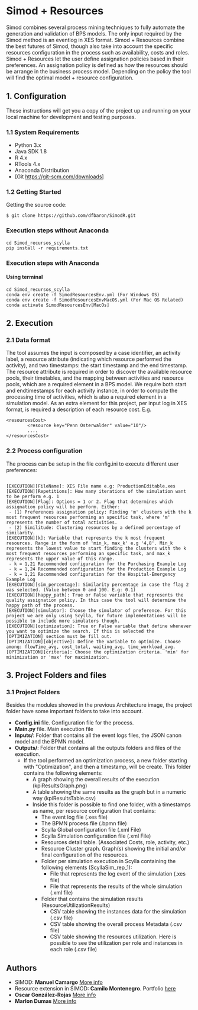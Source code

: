 # Simod + Resources

Simod combines several process mining techniques to fully automate the generation and validation of BPS models. The only input required by the Simod method is an eventlog in XES format.
Simod + Resources combine the best futures of Simod, though also take into account the specific resources configuration in the process such as availability, costs and roles. Simod + Resources let the user define assignation policies based in their preferences. An assignation policy is defined as how the resources should be arrange in the business process model. Depending on the policy the tool will find the optimal model + resource configuration.

## 1. Configuration
These instructions will get you a copy of the project up and running on your local machine for development and testing purposes.

### 1.1 System Requirements
 - Python 3.x
 - Java SDK 1.8
 - R 4.x
 - RTools 4.x
 - Anaconda Distribution
 - [Git https://git-scm.com/downloads] 

### 1.2 Getting Started

Getting the source code:
```
$ git clone https://github.com/dfbaron/SimodR.git
```

### Execution steps without Anaconda
```
cd Simod_recursos_scylla
pip install -r requirements.txt
```

### Execution steps with Anaconda 
#### Using terminal
```
cd Simod_recursos_scylla
conda env create -f SimodResourcesEnv.yml (For Windows OS)
conda env create -f SimodResourcesEnvMacOS.yml (For Mac OS Related)
conda activate SimodResourcesEnv[MacOs]
```

## 2. Execution

### 2.1 Data format

The tool assumes the input is composed by a case identifier, an activity label, a resource attribute (indicating which resource performed the activity), and two timestamps: the start timestamp and the end timestamp. The resource attribute is required in order to discover the available resource pools, their timetables, and the mapping between activities and resource pools, which are a required element in a BPS model. We require both start and endtimestamps for each activity instance,
in order to compute the processing time of activities, which is also a required element in a simulation model.
As an extra element for this project, per input log in XES format, is required a description of each resource cost. E.g.
```
<resourcesCost>
		<resource key="Penn Osterwalder" value="10"/>
		....
</resourcesCost>
```

### 2.2 Process configuration
The process can be setup in the file config.ini to execute different user preferences:
```

[EXECUTION][FileName]: XES File name e.g: ProductionEditable.xes
[EXECUTION][Repetitions]: How many iterations of the simulation want to be perform e.g. 1
[EXECUTION][Flag]: Options = 1 or 2. Flag that determines which assignation policy will be perform. Either: 
 - (1) Preferences assignation policy: Finding 'm' clusters with the k most frequent resources performing an specific task, where 'm' represents the number of total activities.
 - (2) Similitude: Clustering resources by a defined percentage of similarity.
[EXECUTION][k]: Variable that represents the k most frequent resources. Range in the form of 'min_k, max_k' e.g '4,8'. Min_k represents the lowest value to start finding the clusters with the k most frequent resources performing an specific task, and max_k represents the upper value of this range.
 - k = 1,21 Recommended configuration for the Purchasing Example Log
 - k = 1,24 Recommended configuration for the Production Example Log
 - k = 1,21 Recommended configuration for the Hospital-Emergency Example Log
[EXECUTION][sim_percentage]: Similarity percentage in case the flag 2 was selected. (Value between 0 and 100. E.g: 0.1)
[EXECUTION][happy_path]: True or False variable that represents the quality assignation policy. In this case the tool will determine the happy path of the process.
[EXECUTION][simulator]: Choose the simulator of preference. For this project we are only using Scylla, for future implementations will be possible to include more simulators though.
[EXECUTION][optimization]: True or False variable that define whenever you want to optimize the search. If this is selected the [OPTIMIZATION] section must be fill out.
[OPTIMIZATION][objective]: Define the variable to optimize. Choose among: flowTime_avg, cost_total, waiting_avg, time_workload_avg.
[OPTIMIZATION][criteria]: Choose the optimization criteria. 'min' for minimization or 'max' for maximization.

```
## 3. Project Folders and files

### 3.1 Project Folders
Besides the modules showed in the previous Architecture image, the project folder have some important folders to take into account.
 - **Config.ini** file. Configuration file for the process.
 - **Main.py** file. Main execution file 
 - **Inputs/**: Folder that contains all the event logs files, the JSON canon model and the BPMN model. 
 - **Outputs/**: Folder that contains all the outputs folders and files of the execution.
    - If the tool performed an optimization process, a new folder starting with "Optimization", and then a timestamp, will be create. This folder contains the following elements:
        - A graph showing the overall results of the execution (kpiResultsGraph.png)
        - A table showing the same results as the graph but in a numeric way (kpiResultsTable.csv)
        - Inside this folder is possible to find one folder, with a timestamps as name, per resource configuration that contains:
            - The event log file (.xes file)
            - The BPMN process file (.bpmn file)
            - Scylla Global configuration file (.xml File)
            - Scylla Simulation configuration file (.xml File)
            - Resources detail table. (Associated Costs, role, activity, etc.)
            - Resource Cluster graph. Graph(s) showing the initial and/or final configuration of the resources.
            - Folder per simulation execution in Scylla containing the following elements (ScyllaSim_rep_1):
                - File that represents the log event of the simulation (.xes file)
                - File that represents the results of the whole simulation (.xml file)
            - Folder that contains the simulation results (ResourceUtilizationResults)
                - CSV table showing the instances data for the simulation (.csv file)
                - CSV table showing the overall process Metadata (.csv file)
                - CSV table showing the resources utilization. Here is possible to see the utilization per role and instances in each role (.csv file)
            
    

## Authors

* SIMOD: **Manuel Camargo** [More info](https://www.researchgate.net/profile/Manuel_Camargo4)
* Resource extension in SIMOD: **Camilo Montenegro**. Portfolio [here](https://ca-montenegro.github.io/)
* **Oscar González-Rojas** [More info](https://www.researchgate.net/profile/Oscar_Gonzalez-Rojas)
* **Marlon Dumas** [More info](https://kodu.ut.ee/~dumas/)
